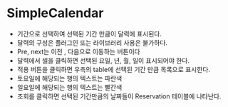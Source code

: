# SimpleCalendar

- 기간으로 선택하여 선택된 기간 만큼이 달력에 표시된다. 
- 달력의 구성은 플러그인 또는 라이브러리 사용은 불가하다. 
- Pre, next는 이전 , 다음으로 이동하는 버튼이다
- 달력에서 셀을 클릭하면 선택된 요일, 년, 월, 일이 표시되어야 한다. 
- 적용 버튼을 클릭하면 우측의 table에 선택된 기간 만큼 목록으로 표시한다. 
- 토요일에 해당되는 행의 텍스트는 파란색
- 일요일에 해당되는 행의 텍스트는 빨간색
- 조회를 클릭하면 선택된 기간만큼의 날짜들이 Reservation 테이블에 나타난다.
